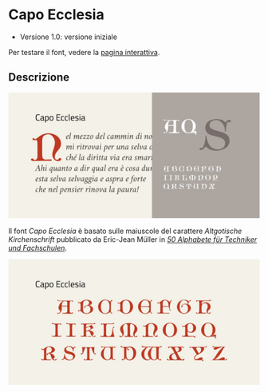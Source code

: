 # Capo Ecclesia
* Versione 1.0: versione iniziale

Per testare il font, vedere la [pagina interattiva](https://m-casanova.github.io/CapoEcclesia/).

## Descrizione
![image](images/CapoEcclesia1.jpg)

Il font _Capo Ecclesia_ è basato sulle maiuscole del carattere _Altgotische Kirchenschrift_ pubblicato da Eric-Jean Müller in _[50 Alphabete für Techniker und Fachschulen](https://luc.devroye.org/fonts-97350.html)_.

![image](images/CapoEcclesia2.jpg)

